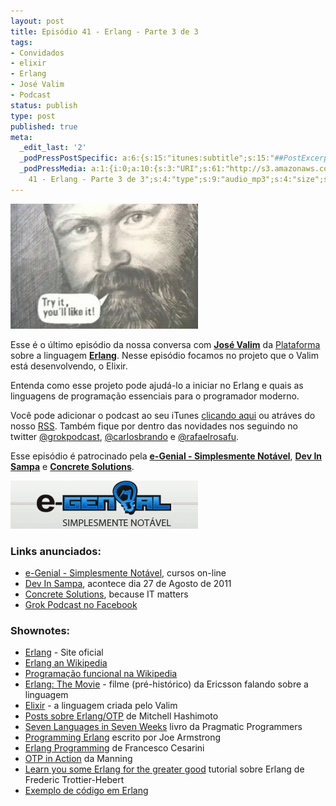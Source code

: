 ```yaml
---
layout: post
title: Episódio 41 - Erlang - Parte 3 de 3
tags:
- Convidados
- elixir
- Erlang
- José Valim
- Podcast
status: publish
type: post
published: true
meta:
  _edit_last: '2'
  _podPressPostSpecific: a:6:{s:15:"itunes:subtitle";s:15:"##PostExcerpt##";s:14:"itunes:summary";s:15:"##PostExcerpt##";s:15:"itunes:keywords";s:17:"##WordPressCats##";s:13:"itunes:author";s:10:"##Global##";s:15:"itunes:explicit";s:7:"Default";s:12:"itunes:block";s:7:"Default";}
  _podPressMedia: a:1:{i:0;a:10:{s:3:"URI";s:61:"http://s3.amazonaws.com/grokpodcast/grokpodcast-41-erlang.mp3";s:5:"title";s:36:"Episódio
    41 - Erlang - Parte 3 de 3";s:4:"type";s:9:"audio_mp3";s:4:"size";s:8:"29893994";s:8:"duration";s:5:"31:05";s:12:"previewImage";s:77:"http://grokpodcast.com/wp-content/plugins/podpress/images/vpreview_center.png";s:10:"dimensionW";s:1:"0";s:10:"dimensionH";s:1:"0";s:3:"rss";s:2:"on";s:4:"atom";s:2:"on";}}
---
```

<img class="alignleft size-medium wp-image-211" title="erlang_like" src="/images/2011/07/erlang_like-300x200.jpg" alt="" width="300" height="200" />

Esse é o último episódio da nossa conversa com <strong><a href="http://twitter.com/josevalim" target="_blank">José Valim</a></strong> da <a href="http://plataformatec.com.br" target="_blank">Plataforma</a> sobre a linguagem <strong><a href="http://www.erlang.org/" target="_blank">Erlang</a></strong>. Nesse episódio focamos no projeto que o Valim está desenvolvendo, o Elixir.

Entenda como esse projeto pode ajudá-lo a iniciar no Erlang e quais as linguagens de programação essenciais para o programador moderno.

Você pode adicionar o podcast ao seu iTunes <a href="http://itunes.apple.com/us/podcast/grok-podcast/id393122038" target="_blank">clicando aqui</a> ou atráves do nosso <a href="http://grokpodcast.com/feed/" target="_blank">RSS</a>. Também fique por dentro das novidades nos seguindo no twitter <a href="http://twitter.com/GrokPodcast" target="_blank">@grokpodcast</a>, <a href="http://twitter.com/#!/carlosbrando" target="_blank">@carlosbrando</a> e <a href="http://twitter.com/#!/rafaelrosafu" target="_blank">@rafaelrosafu</a>.

Esse episódio é patrocinado pela <strong><a href="http://www.egenial.com.br" target="_blank">e-Genial - Simplesmente Notável</a></strong>, <strong><a href="http://www.devinsampa.com.br" target="_blank">Dev In Sampa</a></strong> e <strong><a href="http://concretesolutions.com.br" target="_blank">Concrete Solutions</a></strong>.

<img title="Patrocinadores do Grok Podcast" src="/images/2011/08/grok_41.gif" alt="" width="300" height="77" />
<h3>Links anunciados:</h3>
<ul>
	<li><a href="http://www.egenial.com.br" target="_blank">e-Genial - Simplesmente Notável</a>, cursos on-line</li>
	<li><a href="http://www.devinsampa.com.br" target="_blank">Dev In Sampa</a>, acontece dia 27 de Agosto de 2011</li>
	<li><a href="http://www.concretesolutions.com.br" target="_blank">Concrete Solutions</a>, because IT matters</li>
	<li><a href="https://www.facebook.com/GrokPodcast">Grok Podcast no Facebook</a></li>
</ul>
<h3>Shownotes:</h3>
<ul>
	<li><a href="http://www.erlang.org/" target="_blank">Erlang</a> - Site oficial</li>
	<li><a href="http://en.wikipedia.org/wiki/Erlang_(programming_language)" target="_blank">Erlang an Wikipedia</a></li>
	<li><a href="http://en.wikipedia.org/wiki/Functional_programming" target="_blank">Programação funcional na Wikipedia</a></li>
	<li><a href="http://www.youtube.com/watch?v=uKfKtXYLG78" target="_blank">Erlang: The Movie</a> - filme (pré-histórico) da Ericsson falando sobre a linguagem</li>
	<li><a href="http://github.com/josevalim/elixir" target="_blank">Elixir</a> - a linguagem criada pelo Valim</li>
	<li><a href="http://spawnlink.com/articles/tag/otp/index.html" target="_blank">Posts sobre Erlang/OTP</a> de Mitchell Hashimoto</li>
	<li><a href="http://pragprog.com/book/btlang/seven-languages-in-seven-weeks" target="_blank">Seven Languages in Seven Weeks</a> livro da Pragmatic Programmers</li>
	<li><a href="http://pragprog.com/book/jaerlang/programming-erlang" target="_blank">Programming Erlang</a> escrito por Joe Armstrong</li>
	<li><a href="http://www.erlangprogramming.org/" target="_blank">Erlang Programming</a> de Francesco Cesarini</li>
	<li><a href="http://www.manning.com/logan/" target="_blank">OTP in Action</a> da Manning</li>
	<li><a href="http://learnyousomeerlang.com/" target="_blank">Learn you some Erlang for the greater good</a> tutorial sobre Erlang de Frederic Trottier-Hebert</li>
	<li><a href="https://gist.github.com/995982">Exemplo de código em Erlang</a></li>
</ul>
